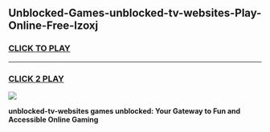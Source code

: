 
## Unblocked-Games-unblocked-tv-websites-Play-Online-Free-lzoxj
<h3>
<a href="https://premium76.site?title=unblocked-tv-websites&ref=26A">CLICK TO PLAY</a></h3>
<hr>

<h3>
<a href="https://premium76.site?title=unblocked-tv-websites&ref=26A">CLICK 2 PLAY</a>
  
</h3>

<a href="https://premium76.site?title=unblocked-tv-websites&ref=26A"><img src="https://clearcache.store/games.png"></a>


**unblocked-tv-websites games unblocked: Your Gateway to Fun and Accessible Online Gaming**
